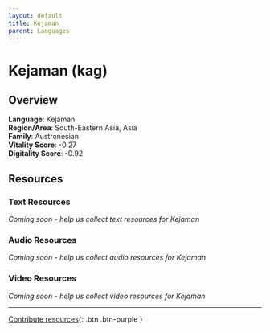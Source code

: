 ```yaml
---
layout: default
title: Kejaman
parent: Languages
---
```


# Kejaman (kag)

## Overview

**Language**: Kejaman  
**Region/Area**: South-Eastern Asia, Asia  
**Family**: Austronesian  
**Vitality Score**: -0.27  
**Digitality Score**: -0.92  

## Resources

### Text Resources
*Coming soon - help us collect text resources for Kejaman*

### Audio Resources
*Coming soon - help us collect audio resources for Kejaman*

### Video Resources
*Coming soon - help us collect video resources for Kejaman*

---

[Contribute resources](https://fairtrain.github.io/){: .btn .btn-purple }

